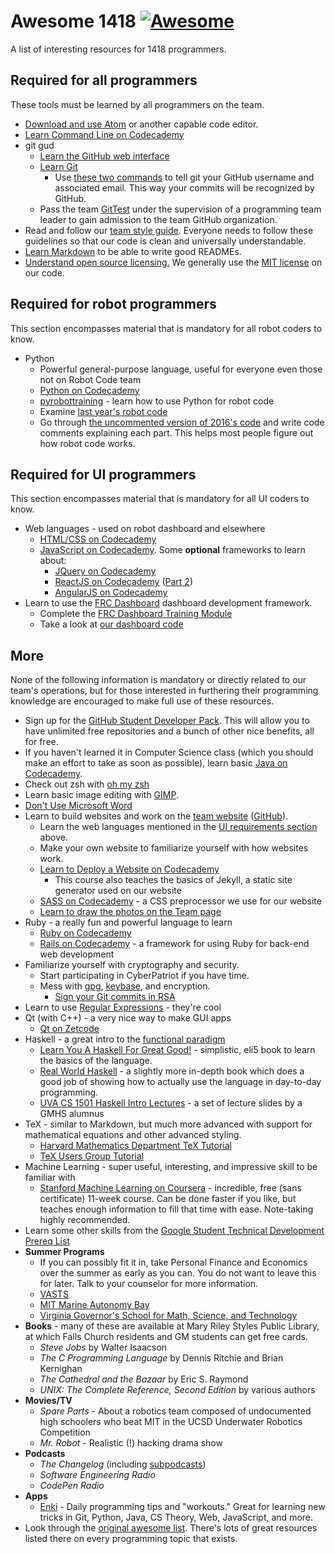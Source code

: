# Awesome 1418 [![Awesome](https://cdn.rawgit.com/sindresorhus/awesome/d7305f38d29fed78fa85652e3a63e154dd8e8829/media/badge.svg)](https://github.com/sindresorhus/awesome)

A list of interesting resources for 1418 programmers.

## Required for all programmers
These tools must be learned by all programmers on the team.
* [Download and use Atom](https://atom.io) or another capable code editor.
* [Learn Command Line on Codecademy](https://www.codecademy.com/learn/learn-the-command-line)
* git gud
    * [Learn the GitHub web interface](https://guides.github.com/activities/hello-world)
    * [Learn Git](https://try.github.io)
        * Use [these two commands](https://git-scm.com/book/en/v2/Getting-Started-First-Time-Git-Setup#Your-Identity) to tell git your GitHub username and associated email. This way your commits will be recognized by GitHub.
    * Pass the team [GitTest](https://github.com/frc1418/GitTest) under the supervision of a programming team leader to gain admission to the team GitHub organization.
* Read and follow our [team style guide](https://github.com/frc1418/guidelines). Everyone needs to follow these guidelines so that our code is clean and universally understandable.
* [Learn Markdown](http://www.markdowntutorial.com) to be able to write good READMEs.
* [Understand open source licensing.](http://choosealicense.com) We generally use the [MIT license](http://choosealicense.com/licenses/mit) on our code.

## Required for robot programmers
This section encompasses material that is mandatory for all robot coders to know.
* Python
    * Powerful general-purpose language, useful for everyone even those not on Robot Code team
    * [Python on Codecademy](https://www.codecademy.com/learn/python)
    * [pyrobottraining](https://github.com/robotpy/pyrobottraining) - learn how to use Python for robot code
    * Examine [last year's robot code](https://github.com/frc1418/2016-robot)
    * Go through [the uncommented version of 2016's code](https://github.com/ErikBoesen/2016-robot-nocomments) and write code comments explaining each part. This helps most people figure out how robot code works.

## Required for UI programmers
This section encompasses material that is mandatory for all UI coders to know.
* Web languages - used on robot dashboard and elsewhere
    * [HTML/CSS on Codecademy](https://www.codecademy.com/learn/learn-html-css)
    * [JavaScript on Codecademy](https://www.codecademy.com/learn/learn-javascript). Some **optional** frameworks to learn about:
        * [JQuery on Codecademy](https://www.codecademy.com/learn/jquery)
        * [ReactJS on Codecademy](https://www.codecademy.com/learn/react-101) ([Part 2](https://www.codecademy.com/learn/react-102))
        * [AngularJS on Codecademy](https://www.codecademy.com/learn/learn-angularjs)
* Learn to use the [FRC Dashboard](https://github.com/FRCDashboard/FRCDashboard) dashboard development framework.
    * Complete the [FRC Dashboard Training Module](https://github.com/FRCDashboard/training)
    * Take a look at [our dashboard code](https://github.com/frc1418/FRCDashboard)

## More
None of the following information is mandatory or directly related to our team's operations, but for those interested in furthering their programming knowledge are encouraged to make full use of these resources.
* Sign up for the [GitHub Student Developer Pack](https://education.github.com/pack). This will allow you to have unlimited free repositories and a bunch of other nice benefits, all for free.
* If you haven't learned it in Computer Science class (which you should make an effort to take as soon as possible), learn basic [Java on Codecademy](https://www.codecademy.com/learn/learn-java).
* Check out zsh with [oh my zsh](http://ohmyz.sh)
* Learn basic image editing with [GIMP](https://gimp.org).
* [Don't Use Microsoft Word](http://coding2learn.org/blog/2014/04/14/please-stop-sending-me-your-shitty-word-documents)
* Learn to build websites and work on the [team website](http://1418.team) ([GitHub](https://github.com/frc1418/frc1418.github.io)).
    * Learn the web languages mentioned in the [UI requirements section](#required-for-ui-programmers) above.
    * Make your own website to familiarize yourself with how websites work.
    * [Learn to Deploy a Website on Codecademy](https://www.codecademy.com/learn/deploy-a-website)
        * This course also teaches the basics of Jekyll, a static site generator used on our website
    * [SASS on Codecademy](https://www.codecademy.com/learn/learn-sass) - a CSS preprocessor we use for our website
    * [Learn to draw the photos on the Team page](https://github.com/frc1418/frc1418.github.io/blob/master/assets/img/team/README.md)
* Ruby - a really fun and powerful language to learn
    * [Ruby on Codecademy](https://www.codecademy.com/learn/ruby)
    * [Rails on Codecademy](https://www.codecademy.com/learn/learn-rails) - a framework for using Ruby for back-end web development
* Familiarize yourself with cryptography and security.
    * Start participating in CyberPatriot if you have time.
    * Mess with [gpg](https://www.gnupg.org), [keybase](https://keybase.io), and encryption.
        * [Sign your Git commits in RSA](https://agonzalezro.github.io/signing-your-github-work-with-your-keybase-keys.html)
* Learn to use [Regular Expressions](https://regexone.com) - they're cool
* Qt (with C++) - a very nice way to make GUI apps
    * [Qt on Zetcode](http://zetcode.com/gui/qt5)
* Haskell - a great intro to the [functional paradigm](http://stackoverflow.com/questions/2078978/functional-programming-vs-object-oriented-programming)
    * [Learn You A Haskell For Great Good!](http://learnyouahaskell.com/chapters) - simplistic, eli5 book to learn the basics of the language.
    * [Real World Haskell](http://book.realworldhaskell.org/read) - a slightly more in-depth book which does a good job of showing how to actually use the language in day-to-day programming.
    * [UVA CS 1501 Haskell Intro Lectures](http://shuklan.com/haskell) - a set of lecture slides by a GMHS alumnus
* TeX - similar to Markdown, but much more advanced with support for mathematical equations and other advanced styling.
    * [Harvard Mathematics Department TeX Tutorial](http://www.math.harvard.edu/texman)
    * [TeX Users Group Tutorial](https://www.tug.org/begin.html)
* Machine Learning - super useful, interesting, and impressive skill to be familiar with
    * [Stanford Machine Learning on Coursera](https://www.coursera.org/learn/machine-learning) - incredible, free (sans certificate) 11-week course. Can be done faster if you like, but teaches enough information to fill that time with ease. Note-taking highly recommended.
* Learn some other skills from the [Google Student Technical Development Prereq List](https://www.google.com/about/careers/students/guide-to-technical-development.html)
* **Summer Programs**
    * If you can possibly fit it in, take Personal Finance and Economics over the summer as early as you can. You do not want to leave this for later. Talk to your counselor for more information.
    * [VASTS](http://vsgc.odu.edu/VASTS)
    * [MIT Marine Autonomy Bay](http://oceanai.mit.edu/pavlab/pmwiki/pmwiki.php)
    * [Virginia Governor's School for Math, Science, and Technology](https://www.lynchburg.edu/academics/governors-school/)
* **Books** - many of these are available at Mary Riley Styles Public Library, at which Falls Church residents and GM students can get free cards.
    * _Steve Jobs_ by Walter Isaacson
    * _The C Programming Language_ by Dennis Ritchie and Brian Kernighan
    * _The Cathedral and the Bazaar_ by Eric S. Raymond
    * _UNIX: The Complete Reference, Second Edition_ by various authors
* **Movies/TV**
    * _Spare Parts_ - About a robotics team composed of undocumented high schoolers who beat MIT in the UCSD Underwater Robotics Competition
    * _Mr. Robot_ - Realistic (!) hacking drama show
* **Podcasts**
    * _The Changelog_ (including [subpodcasts](https://changelog.com/podcasts))
    * _Software Engineering Radio_
    * _CodePen Radio_
* **Apps**
    * [Enki](https://enki.com/) - Daily programming tips and "workouts." Great for learning new tricks in Git, Python, Java, CS Theory, Web, JavaScript, and more.
* Look through the [original awesome list](https://github.com/sindresorhus/awesome). There's lots of great resources listed there on every programming topic that exists.
